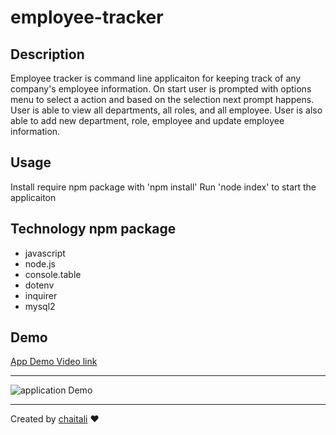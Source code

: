 # employee-tracker

## Description
Employee tracker is command line applicaiton for keeping track of any company's employee information. On start user is prompted with options menu to select a action and based on the selection next prompt happens. User is able to view all departments, all roles, and all employee. User is also able to add new department, role, employee and update employee information. 

## Usage 
Install require npm package with 'npm install'
Run 'node index' to start the applicaiton

## Technology npm package 
* javascript
* node.js
* console.table
* dotenv
* inquirer
* mysql2


 ## Demo
  [App Demo Video link](https://drive.google.com/file/d/1UyQ7joPTwoSNiBr4Vvj_Dq3jP-QUGlJN/view?usp=sharing)  
  
  ------
  
  ![application Demo](https://github.com/chaitalizn/employee-tracker/blob/4faffaed3d86cad732999031fc3edd94f12bdb46/assets/Employee_tracker.gif) 
  
  ------
  
 Created by [chaitali](https://github.com/chaitalizn) ❤️

